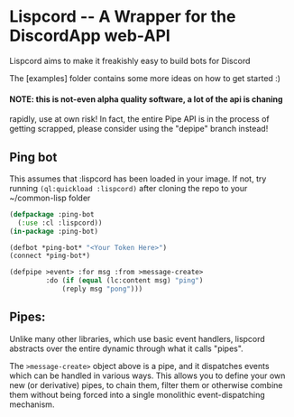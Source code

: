 # Lispcord -- A Wrapper for the DiscordApp web-API

Lispcord aims to make it freakishly easy to build bots for Discord

The [examples] folder contains some more ideas on how to get started :)

#### NOTE: this is not-even alpha quality software, a lot of the api is chaning
rapidly, use at own risk!
In fact, the entire Pipe API is in the process of getting scrapped, please consider using the "depipe" branch instead!

## Ping bot

This assumes that :lispcord has been loaded in your image. If not, try running
`(ql:quickload :lispcord)` after cloning the repo to your ~/common-lisp folder

```lisp
(defpackage :ping-bot
  (:use :cl :lispcord))
(in-package :ping-bot)

(defbot *ping-bot* "<Your Token Here>")
(connect *ping-bot*)

(defpipe >event> :for msg :from >message-create>
         :do (if (equal (lc:content msg) "ping")
	         (reply msg "pong")))
```

## Pipes:
Unlike many other libraries, which use basic event handlers, lispcord
abstracts over the entire dynamic through what it calls "pipes".

The `>message-create>` object above is a pipe, and it dispatches events  which can be handled in various ways.
This allows you to define your own new (or derivative) pipes,
to chain them, filter them or otherwise combine them without being
forced into a single monolithic event-dispatching mechanism.
